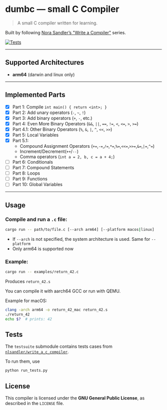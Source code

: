 # dumbc — small C Compiler

> A small C compiler written for learning.

Built by following [Nora Sandler’s "Write a Compiler"](https://norasandler.com/2017/11/29/Write-a-Compiler.html) series.

[![Tests](https://github.com/illiafox/dumbc/actions/workflows/test.yaml/badge.svg)](https://github.com/illiafox/dumbc/actions/workflows/test.yaml)

---

## Supported Architectures

- **arm64** (darwin and linux only)

---

## Implemented Parts

- [x] Part 1: Compile `int main() { return <int>; }`
- [x] Part 2: Add unary operators (`-`, `~`, `!`)
- [x] Part 3: Add binary operators (`+`, `-`, etc.)
- [x] Part 4: Even More Binary Operators (`&&`, `||`, `==`, `!=`, `<`, `<=`, `>`, `>=`)
- [x] Part 4.1: Other Binary Operators (`%`, `&`, `|`, `^`, `<<`, `>>`)
- [x] Part 5: Local Variables
- [x] Part 5.1: 
  - Compound Assignment Operators (`+=`,`-=`,`/=`,`*=`,`%=`,`<<=`,`>>=`,`&=`,`|=`,`^=`)
  - Increment/Decrement(`++`/`--`)
  - Comma operators (`int a = 2, b, c = a + 4;`)
- [ ] Part 6: Conditionals
- [ ] Part 7: Compound Statements
- [ ] Part 8: Loops
- [ ] Part 9: Functions
- [ ] Part 10: Global Variables

---

## Usage

### Compile and run a `.c` file:

```bash
cargo run -- path/to/file.c [--arch arm64] [--platform macos|linux]
```

- If `--arch` is not specified, the system architecture is used. Same for `--platform`
- Only arm64 is supported now

### Example:

```bash
cargo run -- examples/return_42.c
```

Produces `return_42.s`

You can compile it with aarch64 GCC or run with QEMU.

Example for macOS:
```bash
clang -arch arm64 -o return_42_mac return_42.s
./return_42
echo $?  # prints: 42
```

## Tests
The `testsuite` submodule contains tests cases from [`nlsandler/write_a_c_compiler`](https://github.com/nlsandler/write_a_c_compiler). 

To run them, use
```bash
python run_tests.py
```

## License

This compiler is licensed under the **GNU General Public License**, as described in the `LICENSE` file.
